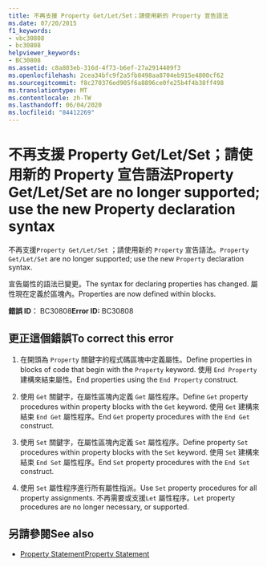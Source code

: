 ```yaml
---
title: 不再支援 Property Get/Let/Set；請使用新的 Property 宣告語法
ms.date: 07/20/2015
f1_keywords:
- vbc30808
- bc30808
helpviewer_keywords:
- BC30808
ms.assetid: c8a803eb-316d-4f73-b6ef-27a2914409f3
ms.openlocfilehash: 2cea34bfc9f2a5fb8498aa8704eb915e4800cf62
ms.sourcegitcommit: f8c270376ed905f6a8896ce0fe25b4f4b38ff498
ms.translationtype: MT
ms.contentlocale: zh-TW
ms.lasthandoff: 06/04/2020
ms.locfileid: "84412269"
---
```

# <a name="property-getletset-are-no-longer-supported-use-the-new-property-declaration-syntax"></a><span data-ttu-id="aa779-102">不再支援 Property Get/Let/Set；請使用新的 Property 宣告語法</span><span class="sxs-lookup"><span data-stu-id="aa779-102">Property Get/Let/Set are no longer supported; use the new Property declaration syntax</span></span>
<span data-ttu-id="aa779-103">不再支援`Property Get/Let/Set` ；請使用新的 `Property` 宣告語法。</span><span class="sxs-lookup"><span data-stu-id="aa779-103">`Property Get/Let/Set` are no longer supported; use the new `Property` declaration syntax.</span></span>  
  
 <span data-ttu-id="aa779-104">宣告屬性的語法已變更。</span><span class="sxs-lookup"><span data-stu-id="aa779-104">The syntax for declaring properties has changed.</span></span> <span data-ttu-id="aa779-105">屬性現在定義於區塊內。</span><span class="sxs-lookup"><span data-stu-id="aa779-105">Properties are now defined within blocks.</span></span>  
  
 <span data-ttu-id="aa779-106">**錯誤 ID︰** BC30808</span><span class="sxs-lookup"><span data-stu-id="aa779-106">**Error ID:** BC30808</span></span>  
  
## <a name="to-correct-this-error"></a><span data-ttu-id="aa779-107">更正這個錯誤</span><span class="sxs-lookup"><span data-stu-id="aa779-107">To correct this error</span></span>  
  
1. <span data-ttu-id="aa779-108">在開頭為 `Property` 關鍵字的程式碼區塊中定義屬性。</span><span class="sxs-lookup"><span data-stu-id="aa779-108">Define properties in blocks of code that begin with the `Property` keyword.</span></span> <span data-ttu-id="aa779-109">使用 `End Property` 建構來結束屬性。</span><span class="sxs-lookup"><span data-stu-id="aa779-109">End properties using the `End Property` construct.</span></span>  
  
2. <span data-ttu-id="aa779-110">使用 `Get` 關鍵字，在屬性區塊內定義 `Get` 屬性程序。</span><span class="sxs-lookup"><span data-stu-id="aa779-110">Define `Get` property procedures within property blocks with the `Get` keyword.</span></span> <span data-ttu-id="aa779-111">使用 `Get` 建構來結束 `End Get` 屬性程序。</span><span class="sxs-lookup"><span data-stu-id="aa779-111">End `Get` property procedures with the `End Get` construct.</span></span>  
  
3. <span data-ttu-id="aa779-112">使用 `Set` 關鍵字，在屬性區塊內定義 `Set` 屬性程序。</span><span class="sxs-lookup"><span data-stu-id="aa779-112">Define property `Set` procedures within property blocks with the `Set` keyword.</span></span> <span data-ttu-id="aa779-113">使用 `Set` 建構來結束 `End Set` 屬性程序。</span><span class="sxs-lookup"><span data-stu-id="aa779-113">End `Set` property procedures with the `End Set` construct.</span></span>  
  
4. <span data-ttu-id="aa779-114">使用 `Set` 屬性程序進行所有屬性指派。</span><span class="sxs-lookup"><span data-stu-id="aa779-114">Use `Set` property procedures for all property assignments.</span></span> <span data-ttu-id="aa779-115">不再需要或支援`Let` 屬性程序。</span><span class="sxs-lookup"><span data-stu-id="aa779-115">`Let` property procedures are no longer necessary, or supported.</span></span>  
  
## <a name="see-also"></a><span data-ttu-id="aa779-116">另請參閱</span><span class="sxs-lookup"><span data-stu-id="aa779-116">See also</span></span>

- [<span data-ttu-id="aa779-117">Property Statement</span><span class="sxs-lookup"><span data-stu-id="aa779-117">Property Statement</span></span>](../language-reference/statements/property-statement.md)
